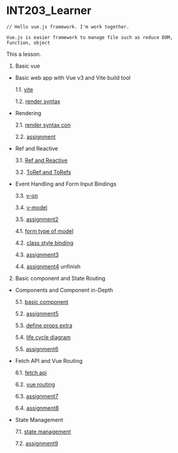 # INT203_Learner

```
// Hello vue.js framework. I'm work together.

Vue.js is easier framework to manage file such as reduce DOM, function, object

```

This a lesson.

1. Basic vue

  - Basic web app with Vue v3 and Vite build tool

    1.1. [vite](https://github.com/sahathat/INT203_Learner/tree/main/1/1-1/vite/hi-vite)

    1.2. [render syntax](https://github.com/sahathat/INT203_Learner/tree/main/1/1-2/render-syntax)

  - Rendering
    
    2.1. [render syntax con](https://github.com/sahathat/INT203_Learner/tree/main/2/lab/render-syntax-continue)

    2.2. [assignment](https://github.com/sahathat/INT203_Learner/tree/main/2/assignment)

  - Ref and Reactive
    
    3.1. [Ref and Reactive](https://github.com/sahathat/INT203_Learner/tree/main/3/3-1/ref-reactive)

    3.2. [ToRef and ToRefs](https://github.com/sahathat/INT203_Learner/tree/main/3/3-1/ref-reactive#reactive-to-ref-object)

  - Event Handling and Form Input Bindings
    
    3.3. [v-on](https://github.com/sahathat/INT203_Learner/tree/main/3/3-2/event)

    3.4. [v-model](https://github.com/sahathat/INT203_Learner/tree/main/3/3-3/form-input)
    
    3.5. [assignment2](https://github.com/sahathat/INT203_Learner/tree/main/3/assignment/2/note-list)

    4.1. [form type of model](https://github.com/sahathat/INT203_Learner/tree/main/3/3-3/form-type)

    4.2. [class style binding](https://github.com/sahathat/INT203_Learner/tree/main/3/3-4/class-binding)

    4.3. [assignment3](https://github.com/sahathat/INT203_Learner/tree/main/3/assignment/3/shopping-mail)

    4.4. [assignment4](https://github.com/sahathat/INT203_Learner/tree/main/3/assignment/4/contract) unfinish
   
2. Basic component and State Routing

  - Components and Component in-Depth
   
    5.1. [basic component](https://github.com/sahathat/INT203_Learner/tree/main/4/4-1/hello-component)

    5.2. [assignment5](https://github.com/sahathat/INT203_Learner/tree/main/4/assignment/5/github_account)

    5.3. [define props extra](https://github.com/sahathat/INT203_Learner/tree/main/4/4-2/hello-props)
    
    5.4. [life cycle diagram](https://github.com/sahathat/INT203_Learner/tree/main/4/4-3/life-cycle-test)
    
    5.5. [assignment6](https://github.com/sahathat/INT203_Learner/tree/main/4/assignment/6/multiply-table)
  
  - Fetch API and Vue Routing

    6.1. [fetch api](https://github.com/sahathat/INT203_Learner/tree/main/5/5-1/hellofetch)
    
    6.2. [vue routing](https://github.com/sahathat/INT203_Learner/tree/main/5/5-2/hellorouter)

    6.3. [assignment7](https://github.com/sahathat/INT203_Learner/tree/main/5/assignment/7)
    
    6.4. [assignment8](https://github.com/sahathat/INT203_Learner/tree/main/5/assignment/8)

  - State Management
  
    7.1. [state management](https://github.com/sahathat/INT203_Learner/tree/main/6/basic-state-counter-master/basic-state-counter-master)

    7.2. [assignment9](https://github.com/sahathat/INT203_Learner/tree/main/6/assignment/9)
